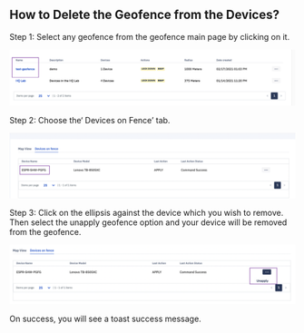 ## How to Delete the Geofence from the Devices?

  

Step 1: Select any geofence from the geofence main page by clicking on it.

  

![](./images/deletefromdevice/1-geofencename.png)


  

Step 2: Choose the‘ Devices on Fence’ tab.

  
  

![](./images/deletefromdevice/2-devicename.png)

  
  

Step 3: Click on the ellipsis against the device which you wish to remove. Then select the unapply geofence option and your device will be removed from the geofence.

  

![](./images/deletefromdevice/3-unapply.png)

  

On success, you will see a toast success message.